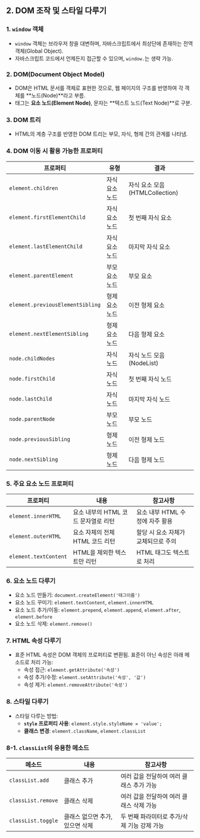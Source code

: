 ## 2. DOM 조작 및 스타일 다루기

### 1. `window` 객체
- `window` 객체는 브라우저 창을 대변하며, 자바스크립트에서 최상단에 존재하는 전역 객체(Global Object).
- 자바스크립트 코드에서 언제든지 접근할 수 있으며, `window.`는 생략 가능.

### 2. DOM(Document Object Model)
- DOM은 HTML 문서를 객체로 표현한 것으로, 웹 페이지의 구조를 반영하여 각 객체를 **노드(Node)**라고 부름.
- 태그는 **요소 노드(Element Node)**, 문자는 **텍스트 노드(Text Node)**로 구분.

### 3. DOM 트리
- HTML의 계층 구조를 반영한 DOM 트리는 부모, 자식, 형제 간의 관계를 나타냄.
  
### 4. DOM 이동 시 활용 가능한 프로퍼티

| 프로퍼티                     | 유형         | 결과                                     |
|------------------------------|--------------|------------------------------------------|
| `element.children`            | 자식 요소 노드 | 자식 요소 모음(HTMLCollection)            |
| `element.firstElementChild`   | 자식 요소 노드 | 첫 번째 자식 요소                         |
| `element.lastElementChild`    | 자식 요소 노드 | 마지막 자식 요소                         |
| `element.parentElement`       | 부모 요소 노드 | 부모 요소                                 |
| `element.previousElementSibling`| 형제 요소 노드 | 이전 형제 요소                            |
| `element.nextElementSibling`  | 형제 요소 노드 | 다음 형제 요소                           |
| `node.childNodes`             | 자식 노드    | 자식 노드 모음(NodeList)                 |
| `node.firstChild`             | 자식 노드    | 첫 번째 자식 노드                        |
| `node.lastChild`              | 자식 노드    | 마지막 자식 노드                         |
| `node.parentNode`             | 부모 노드    | 부모 노드                                 |
| `node.previousSibling`        | 형제 노드    | 이전 형제 노드                           |
| `node.nextSibling`            | 형제 노드    | 다음 형제 노드                           |

### 5. 주요 요소 노드 프로퍼티

| 프로퍼티              | 내용                                | 참고사항                                     |
|-----------------------|-------------------------------------|----------------------------------------------|
| `element.innerHTML`    | 요소 내부의 HTML 코드 문자열로 리턴 | 요소 내부 HTML 수정에 자주 활용               |
| `element.outerHTML`    | 요소 자체의 전체 HTML 코드 리턴     | 할당 시 요소 자체가 교체되므로 주의           |
| `element.textContent`  | HTML을 제외한 텍스트만 리턴         | HTML 태그도 텍스트로 처리                     |

### 6. 요소 노드 다루기

- 요소 노드 만들기: `document.createElement('태그이름')`
- 요소 노드 꾸미기: `element.textContent`, `element.innerHTML`
- 요소 노드 추가/이동: `element.prepend`, `element.append`, `element.after`, `element.before`
- 요소 노드 삭제: `element.remove()`

### 7. HTML 속성 다루기

- 표준 HTML 속성은 DOM 객체의 프로퍼티로 변환됨. 표준이 아닌 속성은 아래 메소드로 처리 가능:
    - 속성 접근: `element.getAttribute('속성')`
    - 속성 추가/수정: `element.setAttribute('속성', '값')`
    - 속성 제거: `element.removeAttribute('속성')`

### 8. 스타일 다루기

- 스타일 다루는 방법:
    - **`style` 프로퍼티 사용**: `element.style.styleName = 'value';`
    - **클래스 변경**: `element.className`, `element.classList`

### 8-1. `classList`의 유용한 메소드

| 메소드              | 내용                                       | 참고사항                                             |
|---------------------|--------------------------------------------|------------------------------------------------------|
| `classList.add`      | 클래스 추가                                | 여러 값을 전달하여 여러 클래스 추가 가능             |
| `classList.remove`   | 클래스 삭제                                | 여러 값을 전달하여 여러 클래스 삭제 가능             |
| `classList.toggle`   | 클래스 없으면 추가, 있으면 삭제            | 두 번째 파라미터로 추가/삭제 기능 강제 가능           |
